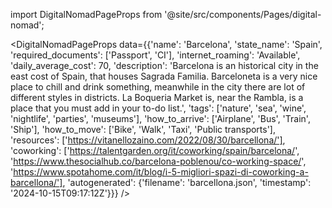 
import DigitalNomadPageProps from '@site/src/components/Pages/digital-nomad';

<DigitalNomadPageProps
    data={{'name': 'Barcelona', 'state_name': 'Spain', 'required_documents': ['Passport', 'CI'], 'internet_roaming': 'Available', 'daily_average_cost': 70, 'description': 'Barcelona is an historical city in the east cost of Spain, that houses Sagrada Familia. Barceloneta is a very nice place to chill and drink something, meanwhile in the city there are lot of different styles in districts. La Boqueria Market is, near the Rambla, is a place that you must add in your to-do list.', 'tags': ['nature', 'sea', 'wine', 'nightlife', 'parties', 'museums'], 'how_to_arrive': ['Airplane', 'Bus', 'Train', 'Ship'], 'how_to_move': ['Bike', 'Walk', 'Taxi', 'Public transports'], 'resources': ['https://vitanellozaino.com/2022/08/30/barcellona/'], 'coworking': ['https://talentgarden.org/it/coworking/spain/barcelona/', 'https://www.thesocialhub.co/barcelona-poblenou/co-working-space/', 'https://www.spotahome.com/it/blog/i-5-migliori-spazi-di-coworking-a-barcellona/'], 'autogenerated': {'filename': 'barcellona.json', 'timestamp': '2024-10-15T09:17:12Z'}}}
/>
